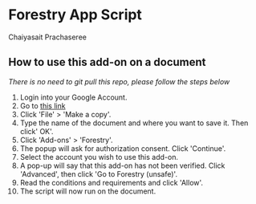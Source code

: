 # Forestry App Script

Chaiyasait Prachaseree

## How to use this add-on on a document

*There is no need to git pull this repo, please follow the steps below*

1. Login into your Google Account.
2. Go to [this link](https://docs.google.com/document/d/12TBKJRQvrv8u1d4nryf30uuyjoWYnmfMTjIm_7m_S_o/edit?usp=sharing)
3. Click 'File' > 'Make a copy'.
4. Type the name of the document and where you want to save it. Then click' OK'.
5. Click 'Add-ons' > 'Forestry'.
6. The popup will ask for authorization consent. Click 'Continue'.
7. Select the account you wish to use this add-on.
8. A pop-up will say that this add-on has not been verified. Click 'Advanced', then click 'Go to Forestry (unsafe)'.
9. Read the conditions and requirements and click 'Allow'.
10. The script will now run on the document.
